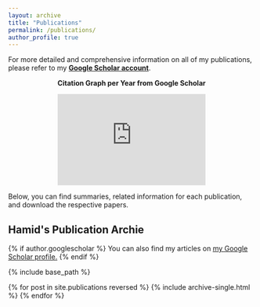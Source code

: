 ```yaml
---
layout: archive
title: "Publications"
permalink: /publications/
author_profile: true
---
```


For more detailed and comprehensive information on all of my publications, please refer to my **[Google Scholar account](https://scholar.google.com/citations?user=VtFoSwsAAAAJ&hl=en)**.

**<center> Citation Graph per Year from Google Scholar </center>**

<center>
<iframe width="302" height="186" seamless frameborder="0" scrolling="no" src="https://docs.google.com/spreadsheets/d/e/2PACX-1vSKmjxmBs_pogXpYW0tRjDJQMFdT2CueX9xRBaWt8LgjfUcRlponSrbPemVOb4RbBbfBavdtt0Kw0PX/pubchart?oid=843272523&amp;format=interactive"></iframe>
</center>


Below, you can find summaries, related information for each publication, and download the respective papers.

## Hamid's Publication Archie

{% if author.googlescholar %}
  You can also find my articles on <u><a href="{{author.googlescholar}}">my Google Scholar profile</a>.</u>
{% endif %}

{% include base_path %}

{% for post in site.publications reversed %}
  {% include archive-single.html %}
{% endfor %}
